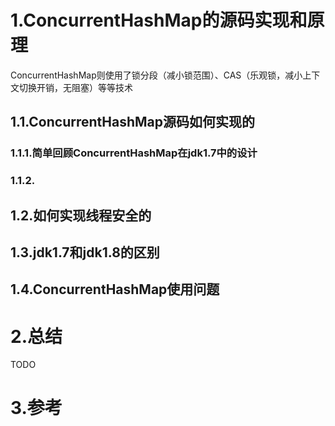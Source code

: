 # 1.ConcurrentHashMap的源码实现和原理

ConcurrentHashMap则使用了锁分段（减小锁范围）、CAS（乐观锁，减小上下文切换开销，无阻塞）等等技术

## 1.1.ConcurrentHashMap源码如何实现的

### 1.1.1.简单回顾ConcurrentHashMap在jdk1.7中的设计


### 1.1.2.





## 1.2.如何实现线程安全的

## 1.3.jdk1.7和jdk1.8的区别

## 1.4.ConcurrentHashMap使用问题

# 2.总结
TODO 

# 3.参考


